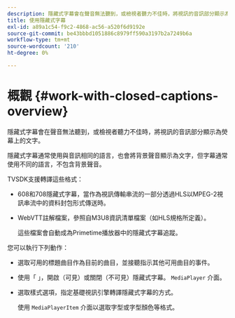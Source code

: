 ```yaml
---
description: 隱藏式字幕會在聲音無法聽到，或檢視者聽力不佳時，將視訊的音訊部分顯示為熒幕上的文字。
title: 使用隱藏式字幕
exl-id: a89a1c54-f9c2-4868-ac56-a520f6d9192e
source-git-commit: be43bbbd1051886c8979ff590a3197b2a7249b6a
workflow-type: tm+mt
source-wordcount: '210'
ht-degree: 0%

---
```


# 概觀 {#work-with-closed-captions-overview}

隱藏式字幕會在聲音無法聽到，或檢視者聽力不佳時，將視訊的音訊部分顯示為熒幕上的文字。

隱藏式字幕通常使用與音訊相同的語言，也會將背景聲音顯示為文字，但字幕通常使用不同的語言，不包含背景聲音。

TVSDK支援轉譯這些格式：

* 608和708隱藏式字幕，當作為視訊傳輸串流的一部分透過HLS以MPEG-2視訊串流中的資料封包形式傳送時。
* WebVTT註解檔案，參照自M3U8資訊清單檔案（如HLS規格所定義）。

   這些檔案會自動成為Primetime播放器中的隱藏式字幕追蹤。

您可以執行下列動作：

* 選取可用的標題曲目作為目前的曲目，並接聽指示其他可用曲目的事件。
* 使用「 」，開啟（可見）或關閉（不可見）隱藏式字幕。 `MediaPlayer` 介面。
* 選取樣式選項，指定基礎視訊引擎轉譯隱藏式字幕的方式。

   使用 `MediaPlayerItem` 介面以選取字型或字型顏色等格式。
